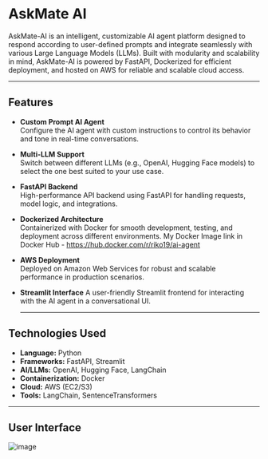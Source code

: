 # AskMate AI 

AskMate-AI is an intelligent, customizable AI agent platform designed to respond according to user-defined prompts and integrate seamlessly with various Large Language Models (LLMs). Built with modularity and scalability in mind, AskMate-AI is powered by FastAPI, Dockerized for efficient deployment, and hosted on AWS for reliable and scalable cloud access.

---

## Features

- **Custom Prompt AI Agent**  
  Configure the AI agent with custom instructions to control its behavior and tone in real-time conversations.

- **Multi-LLM Support**  
  Switch between different LLMs (e.g., OpenAI, Hugging Face models) to select the one best suited to your use case.

- **FastAPI Backend**  
  High-performance API backend using FastAPI for handling requests, model logic, and integrations.

- **Dockerized Architecture**  
  Containerized with Docker for smooth development, testing, and deployment across different environments.
  My Docker Image link in Docker Hub - https://hub.docker.com/r/riko19/ai-agent

- **AWS Deployment**  
  Deployed on Amazon Web Services for robust and scalable performance in production scenarios.

- **Streamlit Interface** 
  A user-friendly Streamlit frontend for interacting with the AI agent in a conversational UI.

  ---

## Technologies Used

- **Language:** Python
- **Frameworks:** FastAPI, Streamlit
- **AI/LLMs:** OpenAI, Hugging Face, LangChain
- **Containerization:** Docker
- **Cloud:** AWS (EC2/S3)
- **Tools:** LangChain, SentenceTransformers

---

## User Interface
![image](https://github.com/user-attachments/assets/11c4fb7e-d93c-44c9-a306-cf076d578caa)
